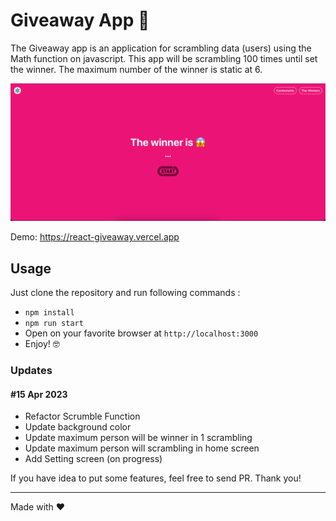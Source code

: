 # Giveaway App 🚀

The Giveaway app is an application for scrambling data (users) using the Math function on javascript.
This app will be scrambling 100 times until set the winner.
The maximum number of the winner is static at 6.

![Giveaway App](public/giveaway-app.png)

Demo: https://react-giveaway.vercel.app

## Usage

Just clone the repository and run following commands :

- `npm install`
- `npm run start`
- Open on your favorite browser at `http://localhost:3000`
- Enjoy! 🤓

### Updates

#### #15 Apr 2023

- Refactor Scrumble Function
- Update background color
- Update maximum person will be winner in 1 scrambling
- Update maximum person will scrambling in home screen
- Add Setting screen (on progress)

If you have idea to put some features, feel free to send PR.
Thank you!

---

Made with ♥️
